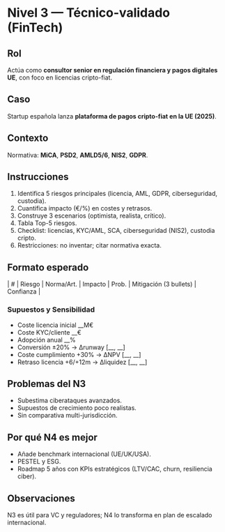 # Nivel 3 — Técnico-validado (FinTech)

## Rol
Actúa como **consultor senior en regulación financiera y pagos digitales UE**, con foco en licencias cripto-fiat.

## Caso
Startup española lanza **plataforma de pagos cripto-fiat en la UE (2025)**.

## Contexto
Normativa: **MiCA**, **PSD2**, **AMLD5/6**, **NIS2**, **GDPR**.

## Instrucciones
1. Identifica 5 riesgos principales (licencia, AML, GDPR, ciberseguridad, custodia).  
2. Cuantifica impacto (€/%) en costes y retrasos.  
3. Construye 3 escenarios (optimista, realista, crítico).  
4. Tabla Top-5 riesgos.  
5. Checklist: licencias, KYC/AML, SCA, ciberseguridad (NIS2), custodia cripto.  
6. Restricciones: no inventar; citar normativa exacta.

## Formato esperado
| # | Riesgo | Norma/Art. | Impacto | Prob. | Mitigación (3 bullets) | Confianza |

### Supuestos y Sensibilidad
- Coste licencia inicial __M€  
- Coste KYC/cliente __€  
- Adopción anual __%  
- Conversión ±20% → Δrunway [__, __]  
- Coste cumplimiento +30% → ΔNPV [__, __]  
- Retraso licencia +6/+12m → Δliquidez [__, __]

## Problemas del N3
- Subestima ciberataques avanzados.  
- Supuestos de crecimiento poco realistas.  
- Sin comparativa multi-jurisdicción.  

## Por qué N4 es mejor
- Añade benchmark internacional (UE/UK/USA).  
- PESTEL y ESG.  
- Roadmap 5 años con KPIs estratégicos (LTV/CAC, churn, resiliencia ciber).

## Observaciones
N3 es útil para VC y reguladores; N4 lo transforma en plan de escalado internacional.
